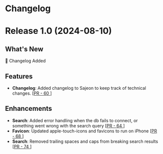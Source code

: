# Changelog

<!-- 

Example 

# Release 1.0 (2024-08-10)

## What's New 
 :star2: write new features here

## Features
-  **Title Here**: Write the description here. [[PR - 57 ](https://github.com/BryanAM/sajeon/pull/57)]
## Fixes
-  **Title Here**: Write the description here. [[PR - 57 ](https://github.com/BryanAM/sajeon/pull/57)]
  
-->

# Release 1.0 (2024-08-10)

## What's New 
 :star2: Changelog Added

## Features
-  **Changelog**: Added changelog to Sajeon to keep track of technical changes. [[PR - 60 ](https://github.com/BryanAM/sajeon/pull/60)]

## Enhancements
-  **Search**: Added error handling when the db fails to connect, or something went wrong with the search query [[PR - 64 ](https://github.com/BryanAM/sajeon/pull/64)]
-  **Favicon**: Updated apple-touch-icons and favicons to run on iPhone [[PR - 68 ](https://github.com/BryanAM/sajeon/pull/68)]
-  **Search**: Removed trailing spaces and caps from breaking search results [[PR - 74 ](https://github.com/BryanAM/sajeon/pull/74)]
  

